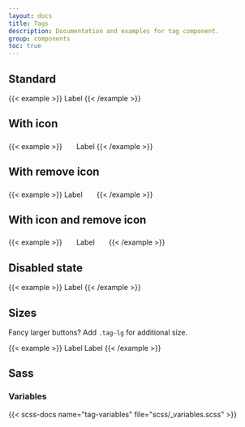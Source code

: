 ```yaml
---
layout: docs
title: Tags
description: Documentation and examples for tag component.
group: components
toc: true
---
```


## Standard

{{< example >}}
<span class="tag" tabindex="0">Label</span>
{{< /example >}}

## With icon

{{< example >}}
<span class="tag tag-icon" tabindex="0">
  <svg width="1.25rem" height="1.25rem" fill="currentColor" aria-hidden="true" focusable="false">
    <use xlink:href="/docs/{{< param docs_version >}}/assets/img/boosted-sprite.svg#buy"/>
  </svg>
  Label
</span>
{{< /example >}}

## With remove icon

{{< example >}}
<span class="tag tag-remove" tabindex="0">
  Label
  <svg width="1.25rem" height="1.25rem" fill="currentColor" aria-hidden="true" focusable="false" class="overflow-visible remove">
    <use xlink:href="/docs/{{< param docs_version >}}/assets/img/boosted-sprite.svg#delete"/>
  </svg>
</span>
{{< /example >}}

## With icon and remove icon

{{< example >}}
<span class="tag tag-icon tag-remove" tabindex="0">
  <svg width="1.25rem" height="1.25rem" fill="currentColor" aria-hidden="true" focusable="false" class="overflow-visible">
    <use xlink:href="/docs/{{< param docs_version >}}/assets/img/boosted-sprite.svg#buy"/>
  </svg>
  Label
  <svg width="1.25rem" height="1.25rem" fill="currentColor" aria-hidden="true" focusable="false" class="overflow-visible remove">
    <use xlink:href="/docs/{{< param docs_version >}}/assets/img/boosted-sprite.svg#delete"/>
  </svg>
</span>
{{< /example >}}

## Disabled state

{{< example >}}
<span class="tag disabled">Label</span>
{{< /example >}}

## Sizes

Fancy larger buttons? Add `.tag-lg` for additional size.

{{< example >}}
<span class="tag" tabindex="0">Label</span>
<span class="tag tag-lg" tabindex="0">Label</span>
{{< /example >}}

## Sass

### Variables

{{< scss-docs name="tag-variables" file="scss/_variables.scss" >}}
